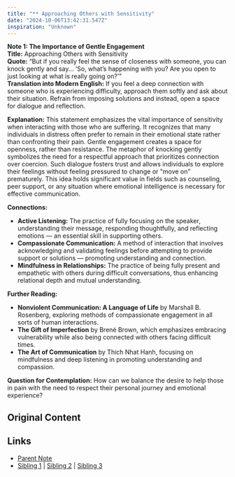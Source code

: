 ```yaml
---
title: "** Approaching Others with Sensitivity"
date: "2024-10-06T13:42:31.547Z"
inspiration: "Unknown"
---
```


  
**Note 1: The Importance of Gentle Engagement**  
**Title:** Approaching Others with Sensitivity  
**Quote:** “But if you really feel the sense of closeness with someone, you can knock gently and say... ‘So, what’s happening with you? Are you open to just looking at what is really going on?’”  
**Translation into Modern English:** If you feel a deep connection with someone who is experiencing difficulty, approach them softly and ask about their situation. Refrain from imposing solutions and instead, open a space for dialogue and reflection.  

**Explanation:** This statement emphasizes the vital importance of sensitivity when interacting with those who are suffering. It recognizes that many individuals in distress often prefer to remain in their emotional state rather than confronting their pain. Gentle engagement creates a space for openness, rather than resistance. The metaphor of knocking gently symbolizes the need for a respectful approach that prioritizes connection over coercion. Such dialogue fosters trust and allows individuals to explore their feelings without feeling pressured to change or "move on" prematurely. This idea holds significant value in fields such as counseling, peer support, or any situation where emotional intelligence is necessary for effective communication. 

**Connections:**  
- **Active Listening:** The practice of fully focusing on the speaker, understanding their message, responding thoughtfully, and reflecting emotions — an essential skill in supporting others.  
- **Compassionate Communication:** A method of interaction that involves acknowledging and validating feelings before attempting to provide support or solutions — promoting understanding and connection.  
- **Mindfulness in Relationships:** The practice of being fully present and empathetic with others during difficult conversations, thus enhancing relational depth and mutual understanding.

**Further Reading:**  
- **Nonviolent Communication: A Language of Life** by Marshall B. Rosenberg, exploring methods of compassionate engagement in all sorts of human interactions.  
- **The Gift of Imperfection** by Brené Brown, which emphasizes embracing vulnerability while also being connected with others facing difficult times.  
- **The Art of Communication** by Thich Nhat Hanh, focusing on mindfulness and deep listening in promoting understanding and compassion.

**Question for Contemplation:** How can we balance the desire to help those in pain with the need to respect their personal journey and emotional experience?  


## Original Content



## Links

- [Parent Note](/parent-note.md)
- [Sibling 1](/zettel1.md) | [Sibling 2](/zettel2.md) | [Sibling 3](/zettel3.md)
